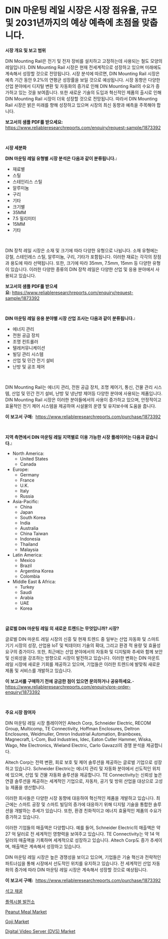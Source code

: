 <p><h1>DIN 마운팅 레일 시장은 시장 점유율, 규모 및 2031년까지의 예상 예측에 초점을 맞춥니다.</h1></p><p><strong>시장 개요 및 보고 범위</strong></p>
<p><p>DIN Mounting Rail은 전기 및 전자 장비를 설치하고 고정하는데 사용되는 철도 모양의 레일입니다. DIN Mounting Rail 시장은 현재 전세계적으로 성장하고 있으며 미래에도 계속해서 성장할 것으로 전망됩니다. 시장 분석에 따르면, DIN Mounting Rail 시장은 예측 기간 동안 9.2%의 연평균 성장률을 보일 것으로 예상됩니다. 시장 동향은 다양한 산업 분야에서 디지털 변환 및 자동화의 증가로 인해 DIN Mounting Rail의 수요가 증가하고 있는 것을 보여줍니다. 또한 새로운 기술의 도입과 혁신적인 제품의 출시로 인해 DIN Mounting Rail 시장이 더욱 성장할 것으로 전망됩니다. 따라서 DIN Mounting Rail 시장은 밝은 미래를 향해 성장하고 있으며 시장의 최신 동향과 예측을 주목해야 합니다.</p></p>
<p><strong>보고서의 샘플 PDF를 받으세요:</strong> <a href="https://www.reliableresearchreports.com/enquiry/request-sample/1873392">https://www.reliableresearchreports.com/enquiry/request-sample/1873392</a></p>
<p>&nbsp;</p>
<p><strong>시장 세분화</strong></p>
<p><strong>DIN 마운팅 레일 유형별 시장 분석은 다음과 같이 분류됩니다.:</strong></p>
<p><ul><li>재료별</li><li>스틸</li><li>스테인리스 스틸</li><li>알루미늄</li><li>구리</li><li>기타</li><li>크기별</li><li>35MM</li><li>7.5 밀리미터</li><li>15MM</li><li>기타</li></ul></p>
<p>&nbsp;</p>
<p><p>DIN 장착 레일 시장은 소재 및 크기에 따라 다양한 유형으로 나뉩니다. 소재 유형에는 강철, 스테인레스 스틸, 알루미늄, 구리, 기타가 포함됩니다. 이러한 재료는 각각의 장점과 용도에 따라 선택됩니다. 또한, 크기에 따라 35mm, 7.5mm, 15mm 등 다양한 유형이 있습니다. 이러한 다양한 종류의 DIN 장착 레일은 다양한 산업 및 응용 분야에서 사용되고 있습니다.</p></p>
<p><strong>보고서의 샘플 PDF를 받으세요:</strong>&nbsp;<a href="https://www.reliableresearchreports.com/enquiry/request-sample/1873392">https://www.reliableresearchreports.com/enquiry/request-sample/1873392</a></p>
<p>&nbsp;</p>
<p><strong> DIN 마운팅 레일 응용 분야별 시장 산업 조사는 다음과 같이 분류됩니다.:</strong></p>
<p><ul><li>에너지 관리</li><li>전원 공급 장치</li><li>조명 컨트롤러</li><li>텔레커뮤니케이션</li><li>빌딩 관리 시스템</li><li>산업 및 민간 전기 설비</li><li>난방 및 공조 제어</li></ul></p>
<p>&nbsp;</p>
<p><p>DIN Mounting Rail는 에너지 관리, 전원 공급 장치, 조명 제어기, 통신, 건물 관리 시스템, 산업 및 민간 전기 설비, 난방 및 냉난방 제어등 다양한 분야에 사용되는 제품입니다. DIN Mounting Rail 시장은 이러한 분야들에서의 사용이 증가하고 있으며, 안정적이고 효율적인 전기 제어 시스템을 제공하여 시설물의 운영 및 유지보수에 도움을 줍니다.</p></p>
<p><strong>이 보고서 구매:</strong>&nbsp; <a href="https://www.reliableresearchreports.com/purchase/1873392">https://www.reliableresearchreports.com/purchase/1873392</a></p>
<p>&nbsp;</p>
<p><strong>지역 측면에서 DIN 마운팅 레일 지역별로 이용 가능한 시장 플레이어는 다음과 같습니다.:</strong></p>
<p><ul>
    <li>
        North America:
        <ul>
            <li>United States</li>
            <li>Canada</li>
        </ul>
    </li>
    <li>
        Europe:
        <ul>
            <li>Germany</li>
            <li>France</li>
            <li>U.K.</li>
            <li>Italy</li>
            <li>Russia</li>
        </ul>
    </li>
    <li>
        Asia-Pacific:
        <ul>
            <li>China</li>
            <li>Japan</li>
            <li>South Korea</li>
            <li>India</li>
            <li>Australia</li>
            <li>China Taiwan</li>
            <li>Indonesia</li>
            <li>Thailand</li>
            <li>Malaysia</li>
        </ul>
    </li>
    <li>
        Latin America:
        <ul>
            <li>Mexico</li>
            <li>Brazil</li>
            <li>Argentina Korea</li>
            <li>Colombia</li>
        </ul>
    </li>
    <li>
        Middle East & Africa:
        <ul>
            <li>Turkey</li>
            <li>Saudi</li>
            <li>Arabia</li>
            <li>UAE</li>
            <li>Korea</li>
        </ul>
    </li>
    </ul></p>
<p>&nbsp;</p>
<p><strong>글로벌 DIN 마운팅 레일 의 새로운 트렌드는 무엇입니까? 시장?</strong></p>
<p><p>글로벌 DIN 마운트 레일 시장의 신흥 및 현재 트렌드 중 일부는 산업 자동화 및 스마트 기기 시장의 성장, 산업용 IoT 및 빅데이터 기술의 확대, 그리고 환경 적 용량 및 효율성 요구의 증가이다. 또한, 최근에는 산업 분야에서의 자동화 및 디지털화 추세와 함께 보안 및 신뢰성을 강조하는 방향으로 시장이 발전하고 있습니다. 이러한 변화는 DIN 마운트 레일 시장에 새로운 기회를 제공하고 있으며, 기업들은 이러한 트렌드에 발맞춰 새로운 제품 및 서비스를 개발하고 있습니다.</p></p>
<p><strong>이 보고서를 구매하기 전에 궁금한 점이 있으면 문의하거나 공유하세요.</strong>- <a href="https://www.reliableresearchreports.com/enquiry/pre-order-enquiry/1873392">https://www.reliableresearchreports.com/enquiry/pre-order-enquiry/1873392</a></p>
<p>&nbsp;</p>
<p><strong>주요 시장 참여자</strong></p>
<p><p>DIN 마운팅 레일 시장 플레이어인 Altech Corp, Schneider Electric, RECOM Group, Multicomp, TE Connectivity, Hoffman Enclosures, Deltron Enclosures, Weidmuller, Omron Industrial Automation, Brainboxes, Magnecraft, L-Com, Bud Industries, Idec, Eaton Cutler Hammer, Wiska, Wago, Nte Electronics, Wieland Electric, Carlo Gavazzi의 경쟁 분석을 제공합니다. </p><p>Altech Corp는 전력 변환, 회로 보호 및 제어 솔루션을 제공하는 글로벌 기업으로 성장하고 있습니다. Schneider Electric는 에너지 관리 및 자동화 분야에서 선도적인 위치에 있으며, 산업 및 건물 자동화 솔루션을 제공합니다. TE Connectivity는 신뢰성 높은 연결 솔루션을 제공하는 세계적인 기업으로, 자동차, 공기 및 방위 산업을 대상으로 고성능 제품을 생산합니다. </p><p>이러한 회사들은 다양한 시장 동향에 대응하여 혁신적인 제품을 개발하고 있습니다. 최근에는 스마트 공장 및 스마트 빌딩의 증가에 대응하기 위해 디지털 기술을 통합한 솔루션을 개발하는 추세가 있습니다. 또한, 환경 친화적이고 에너지 효율적인 제품의 수요가 증가하고 있습니다.</p><p>이러한 기업들의 매출액은 다양합니다. 예를 들어, Schneider Electric의 매출액은 약 27 억 달러로 전 세계적인 영향력을 보여주고 있습니다. TE Connectivity는 약 14 억 달러의 매출액을 기록하며 세계적으로 성장하고 있습니다. Altech Corp도 증가 추세이며, 매출액은 계속해서 성장하고 있습니다. </p><p>DIN 마운팅 레일 시장은 높은 경쟁성을 보이고 있으며, 기업들은 기술 혁신과 전략적인 파트너십을 통해 시장에서 선도적인 위치를 유지하고 있습니다. 전 세계적인 산업 자동화의 증가에 따라 DIN 마운팅 레일 시장은 계속해서 성장할 것으로 예상됩니다.</p></p>
<p><strong>이 보고서 구매:</strong>&nbsp;&nbsp;<a href="https://www.reliableresearchreports.com/purchase/1873392">https://www.reliableresearchreports.com/purchase/1873392</a></p>
<p><p><a href="https://github.com/trmesnao7959541/Market-Research-Report-List-1/blob/main/37769162632.md">석고 채굴</a></p><p><a href="https://github.com/vsn7qpua81q/Market-Research-Report-List-1/blob/main/88801412633.md">플렉시블 발전소</a></p><p><a href="https://fuschia-pecorino-a6d.notion.site/Peanut-Meal-Market-Research-Report-Unlocks-Analysis-on-the-Market-Financial-Status-Market-Size-and-8748913c98a04be19333623fe64a35cd">Peanut Meal Market</a></p><p><a href="https://fuschia-pecorino-a6d.notion.site/Goji-Market-Growth-Market-Trends-COVID-19-Impact-and-Forecasts-for-period-from-2024-2031-91c9344ba0d64e39b3697f5e32015ef2">Goji Market</a></p><p><a href="https://view.publitas.com/reportprime-1/digital-video-server-dvs-market-size-2024-2031-global-industrial-analysis-key-geographical-regions-market-share-top-key-players-product-types-and-forecast-research-report/">Digital Video Server (DVS) Market</a></p></p>
